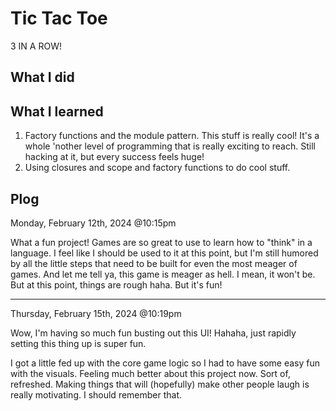 # Tic Tac Toe
3 IN A ROW!

## What I did

## What I learned
1. Factory functions and the module pattern. This stuff is really cool! It's a whole 'nother level of programming that is really exciting to reach. Still hacking at it, but every success feels huge!
2. Using closures and scope and factory functions to do cool stuff.

## Plog

Monday, February 12th, 2024 @10:15pm

What a fun project! Games are so great to use to learn how to "think" in a language. I feel like I should be used to it at this point, but I'm still humored by all the little steps that need to be built for even the most meager of games. And let me tell ya, this game is meager as hell. I mean, it won't be. But at this point, things are rough haha. But it's fun!

---

Thursday, February 15th, 2024 @10:19pm

Wow, I'm having so much fun busting out this UI! Hahaha, just rapidly setting this thing up is super fun.

I got a little fed up with the core game logic so I had to have some easy fun with the visuals. Feeling much better about this project now. Sort of, refreshed. Making things that will (hopefully) make other people laugh is really motivating. I should remember that. 